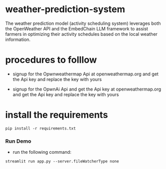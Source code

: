 # weather-prediction-system

The weather prediction model (activity scheduling system) leverages both the OpenWeather API and the EmbedChain LLM framework to assist farmers in optimizing their activity schedules based on the local weather information.

# procedures to folllow
- signup for the Opwnweathermap Api at openweathermap.org and get the Api key and replace the key with yours

- signup for the OpwnAi Api and get the Api key at openweathermap.org and get the Api key and replace the key with yours

# install the requirements
```
pip install -r requirements.txt
```
### Run Demo
-  run the following command:
```
streamlit run app.py --server.fileWatcherType none